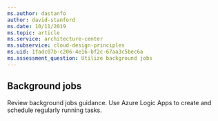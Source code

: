 ```yaml
---
ms.author: dastanfo
author: david-stanford
ms.date: 10/11/2019
ms.topic: article
ms.service: architecture-center
ms.subservice: cloud-design-principles
ms.uid: 1fadc07b-c206-4e16-bf2c-67aa3c5bec6a
ms.assessment_question: Utilize background jobs
---
```

## Background jobs

Review background jobs guidance. Use Azure Logic Apps to create and schedule regularly running tasks.
